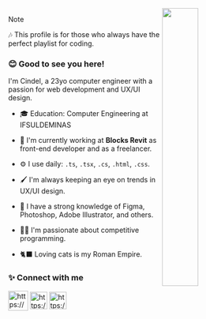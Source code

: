 


<img align="right" width=38% src="https://github.com/Cindelevelyn/cindelevelyn/assets/60244854/fbf6d781-7719-4892-8109-e71998ff1b02"/>
<div align="left">

> [!NOTE]  
> 🎶 This profile is for those who always have the perfect playlist for coding.

  ### 😊 Good to see you here!


I'm Cindel, a 23yo computer engineer with a passion for web development and UX/UI design.

- 🎓 Education: Computer Engineering at IFSULDEMINAS
  
- 🏢 I'm currently working at **Blocks Revit** as front-end developer and as a freelancer.
  
- ⚙️ I use daily: `.ts`, `.tsx`, `.cs`, `.html`, `.css`.

- 🖌️ I'm always keeping an eye on trends in UX/UI design.

- 🎨 I have a strong knowledge of Figma, Photoshop, Adobe Illustrator, and others.

- 👩‍💻 I'm passionate about competitive programming.

- 🐈‍⬛ Loving cats is my Roman Empire.

### ✨ Connect with me

<a href="https://www.instagram.com/cindel.exe" target="blank"><img align="center" src="https://cdn-icons-png.flaticon.com/512/4138/4138124.png" alt="https://www.instagram.com/cindel.exe" height="40" width="40" /></a>
<a href="https://www.linkedin.com/in/cindelsousa" target="blank"><img align="center" src="https://static-00.iconduck.com/assets.00/linkedin-icon-2048x2048-ya5g47j2.png" alt="https://www.linkedin.com/in/cindelsousa" height="35" width="35" /></a>
<a href="https://www.behance.net/cindelsousa" target="blank"><img align="center" src="https://cdn-icons-png.flaticon.com/512/145/145799.png" alt="https://www.behance.net/cindelsousa" height="35" width="35" /></a>
</div>
